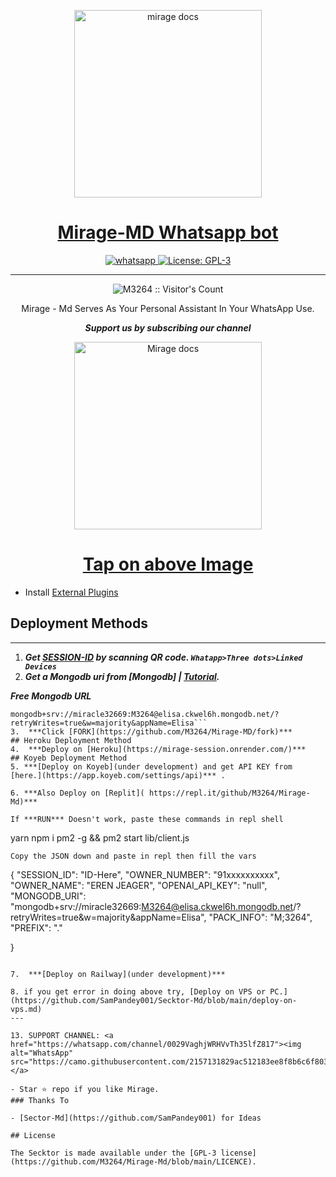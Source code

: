    <p align="center">  
  <a href="https://mirage-session.onrender.com/">
    <img alt="mirage docs" height="300" src="https://telegra.ph/file/f5945740d07991c7ae698.jpg">
    <h1 align="center">Mirage-MD Whatsapp bot</h1>
  </a>
</p>
   
<p align="center">

  <a aria-label="Join our channel" href="https://whatsapp.com/channel/0029VaghjWRHVvTh35lfZ817">
    <img alt="whatsapp" src="https://img.shields.io/badge/Join Group-25D366?style=for-the-badge&logo=whatsapp&logoColor=white" />
  </a>
 
  <a aria-label="Mirage is interesting to use" href="https://github.com/M3264/Mirage-Md/blob/main/LICENCE" target="_blank">
    <img alt="License: GPL-3" src="https://badges.frapsoft.com/os/gpl/gpl.png?v=103)](https://opensource.org/licenses/GPL-3.0/" target="_blank" />
  </a>
</p>

 
---

<p align="center"><img src="https://profile-counter.glitch.me/{M3264}/count.svg" alt="M3264 :: Visitor's Count" /></p>

  <p align="center"> Mirage - Md Serves As Your Personal Assistant In Your WhatsApp Use. </p>
 
 ***<p align="center"> Support us by subscribing our channel </p>***
 
   <p align="center">  
  <a href="https://whatsapp.com/channel/0029VaghjWRHVvTh35lfZ817">
    <img alt="Mirage docs" height="300" src="https://telegra.ph/file/dc7449a72b1a5ae98d047.jpg">
    <h1 align="center">Tap on above Image</h1>
  </a>
</p>
 
 
- Install [External Plugins](https://github.com/SamPandey001/Secktor-Plugins)
## Deployment Methods
---
1. ***Get [SESSION-ID](https://mirage-session.onrender.com/) by scanning QR code. `Whatapp>Three dots>Linked Devices`***
2.  ***Get a Mongodb uri from [Mongodb] | [Tutorial](https://www.youtube.com/watch?v=WWrpBCBlyuo).***


***Free Mongodb URL***
```
mongodb+srv://miracle32669:M3264@elisa.ckwel6h.mongodb.net/?retryWrites=true&w=majority&appName=Elisa```
3.  ***Click [FORK](https://github.com/M3264/Mirage-MD/fork)***
## Heroku Deployment Method
4.  ***Deploy on [Heroku](https://mirage-session.onrender.com/)***
## Koyeb Deployment Method
5. ***[Deploy on Koyeb](under development) and get API KEY from [here.](https://app.koyeb.com/settings/api)*** .

6. ***Also Deploy on [Replit]( https://repl.it/github/M3264/Mirage-Md)***

If ***RUN*** Doesn't work, paste these commands in repl shell

```
yarn
npm i pm2 -g && pm2 start lib/client.js
```
Copy the JSON down and paste in repl then fill the vars

```
{
  "SESSION_ID": "ID-Here",
  "OWNER_NUMBER": "91xxxxxxxxxx",
  "OWNER_NAME": "EREN JEAGER",
  "OPENAI_API_KEY": "null",
  "MONGODB_URI": "mongodb+srv://miracle32669:M3264@elisa.ckwel6h.mongodb.net/?retryWrites=true&w=majority&appName=Elisa",
  "PACK_INFO": "M;3264",
  "PREFIX": "."
   
}
```

7.  ***[Deploy on Railway](under development)***

8. if you get error in doing above try, [Deploy on VPS or PC.](https://github.com/SamPandey001/Secktor-Md/blob/main/deploy-on-vps.md)
---

13. SUPPORT CHANNEL: <a href="https://whatsapp.com/channel/0029VaghjWRHVvTh35lfZ817"><img alt="WhatsApp" src="https://camo.githubusercontent.com/2157131829ac512183ee8f8b6c6f803688a4cc66a2e686602844e80478401a7c/68747470733a2f2f696d672e736869656c64732e696f2f62616467652f4a6f696e2047726f75702d3235443336363f7374796c653d666f722d7468652d6261646765266c6f676f3d7768617473617070266c6f676f436f6c6f723d7768697465"/></a>

- Star ⭐ repo if you like Mirage.
### Thanks To

- [Sector-Md](https://github.com/SamPandey001) for Ideas

## License

The Secktor is made available under the [GPL-3 license](https://github.com/M3264/Mirage-Md/blob/main/LICENCE). 
